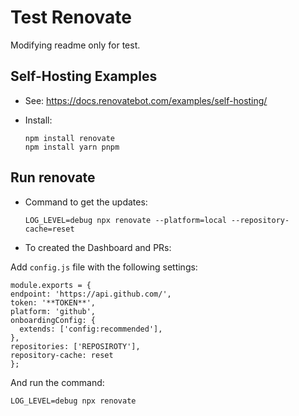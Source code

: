 # Test Renovate

Modifying readme only for test.

## Self-Hosting Examples
* See: https://docs.renovatebot.com/examples/self-hosting/

- Install:

  ```
  npm install renovate
  npm install yarn pnpm
  ```

## Run renovate

- Command to get the updates:

	```
	LOG_LEVEL=debug npx renovate --platform=local --repository-cache=reset
    ```

- To created the Dashboard and PRs:

Add ```config.js``` file with the following settings:
  ```
module.exports = {
  endpoint: 'https://api.github.com/',
  token: '**TOKEN**',
  platform: 'github',
  onboardingConfig: {
    extends: ['config:recommended'],
  },
  repositories: ['REPOSIROTY'],
  repository-cache: reset
};
  ```
And run the command:
  ```
  LOG_LEVEL=debug npx renovate
  ```